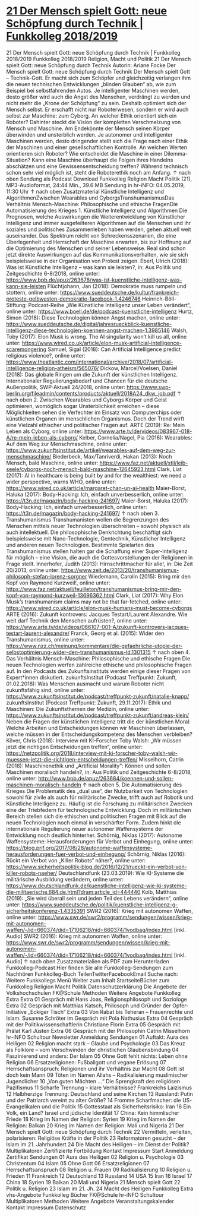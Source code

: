 # [21 Der Mensch spielt Gott: neue Schöpfung durch Technik | Funkkolleg 2018/2019](https://funkkolleg-religionmachtpolitik.de/themen/21-der-mensch-spielt-gott-neue-schoepfung-durch-technik/)

21 Der Mensch spielt Gott: neue Schöpfung durch Technik | Funkkolleg 2018/2019 Funkkolleg 2018/2019 Religion, Macht und Politik 21 Der Mensch spielt Gott: neue Schöpfung durch Technik Autorin: Ariane Focke Der Mensch spielt Gott: neue Schöpfung durch Technik Der Mensch spielt Gott – Technik-Gott. Er macht sich zum Schöpfer und gleichzeitig verlangen ihm die neuen technischen Entwicklungen „blinden Glauben“ ab, wie zum Beispiel bei selbstfahrenden Autos. Je intelligenter Maschinen werden, desto größer wird auch die Angst des Menschen, verdrängt zu werden und nicht mehr die „Krone der Schöpfung“ zu sein. Deshalb optimiert sich der Mensch selbst. Er erschafft nicht nur Roboterwesen, sondern er wird auch selbst zur Maschine: zum Cyborg. An welcher Ethik orientiert sich ein Roboter? Dahinter steckt die Vision der kompletten Verschmelzung von Mensch und Maschine. Am Endekönnte der Mensch seinen Körper überwinden und unsterblich werden. Je autonomer und intelligenter Maschinen werden, desto dringender stellt sich die Frage nach einer Ethik der Maschinen und einer gesellschaftlichen Kontrolle. An welchen Werten orientieren sich Roboter? Wie entscheidet die Maschine in einer Dilemma-Situation? Kann eine Maschine überhaupt die Folgen ihres Handelns abschätzen und eine Gewissensentscheidung treffen? Während technisch schon sehr viel möglich ist, steht die Roboterethik noch am Anfang. ↑ nach oben Sendung als Podcast Download Funkkolleg Religion Macht Politik (21), MP3-Audioformat, 24:44 Min., 39.6 MB Sendung in hr-iNFO: 04.05.2019, 11:30 Uhr ↑ nach oben Zusatzmaterial Künstliche Intelligenz und AlgorithmenZwischen Wearables und CyborgsTranshumanismusDas Verhältnis Mensch-Maschine: Philosophische und ethische FragenDie Automatisierung des Krieges 1. Künstliche Intelligenz und Algorithmen Die Prognosen, welche Auswirkungen die Weiterentwicklung von Künstlicher Intelligenz und immer ausgefeilteren Algorithmen auf die Menschen und ihr soziales und politisches Zusammenleben haben werden, gehen aktuell weit auseinander. Das Spektrum reicht von Schreckensszenarien, die eine Überlegenheit und Herrschaft der Maschine erwarten, bis zur Hoffnung auf die Optimierung des Menschen und seiner Lebensweise. Real sind schon jetzt direkte Auswirkungen auf das Kommunikationsverhalten, wie sie sich beispielsweise in der Organisation von Protest zeigen. Eberl, Ulrich (2018): Was ist Künstliche Intelligenz – was kann sie leisten?, in: Aus Politik und Zeitgeschichte 6-8/2018, online unter: https://www.bpb.de/apuz/263678/was-ist-kuenstliche-intelligenz-was-kann-sie-leisten Flüchtjohann, Jan (2018): Demokratie muss rumpeln und stottern, online unter: https://www.sueddeutsche.de/kultur/frankreich-proteste-gelbwesten-demokratie-facebook-1.4246746 Heinrich-Böll-Stiftung: Podcast-Reihe „Wie Künstliche Intelligenz unser Leben verändert“, online unter: https://www.boell.de/de/podcast-kuenstliche-intelligenz Hurtz, Simon (2018): Diese Technologien können Angst machen, online unter: https://www.sueddeutsche.de/digital/jahresrueckblick-kuenstliche-intelligenz-diese-technologien-koennen-angst-machen-1.3985146 Walsh, Toby (2017): Elon Musk is wrong. The AI singularity won’t kill us all, online unter: https://www.wired.co.uk/article/elon-musk-artificial-intelligence-scaremongering Samuel, Sigal (2018): Can Artificial Intelligence predict religious violence?, online unter: https://www.theatlantic.com/international/archive/2018/07/artificial-intelligence-religion-atheism/565076/ Dickow, Marcel/Voelsen, Daniel (2018): Das globale Ringen um die Zukunft der künstlichen Intelligenz. Internationaler Regulierungsbedarf und Chancen für die deutsche Außenpolitik, SWP-Aktuell 24/2018, online unter: https://www.swp-berlin.org/fileadmin/contents/products/aktuell/2018A24_dkw_job.pdf ↑ nach oben 2. Zwischen Wearables und Cyborgs Körper und Geist optimieren, womöglich sogar Unsterblichkeit erreichen – diese Möglichkeiten sehen die Verfechter im Einsatz von Computerchips oder künstlichen Organen im menschlichen Organismus. Doch der Trend wirft eine Vielzahl ethischer und politischer Fragen auf. ARTE (2019): Re: Mein Leben als Cyborg, online unter: https://www.arte.tv/de/videos/083967-018-A/re-mein-leben-als-cyborg/ Kelber, Cornelia/Nagel, Pia (2016): Wearables: Auf dem Weg zur Menschmaschine, online unter: https://www.zukunftsinstitut.de/artikel/wearables-auf-dem-weg-zur-menschmaschine/ Biederbeck, Max/Tanriverdi, Hakan (2013): Noch Mensch, bald Maschine, online unter: https://www.faz.net/aktuell/stil/leib-seele/cyborgs-noch-mensch-bald-maschine-12645923.html Clark, Liat (2017): AI in healthcare is being built by and for the wealthiest: we need a wider perspective, warns WHO, online unter: https://www.wired.co.uk/article/margaret-chan-un-ai-health Maier-Borst, Haluka (2017): Body-Hacking: Ich, einfach unverbesserlich, online unter: https://t3n.de/magazin/body-hacking-241697/ Maier-Borst, Haluka (2017): Body-Hacking: Ich, einfach unverbesserlich, online unter: https://t3n.de/magazin/body-hacking-241697/ ↑ nach oben 3. Transhumanismus Transhumanisten wollen die Begrenzungen des Menschen mittels neuer Technologien überschreiten – sowohl physisch als auch intellektuell. Die philosophische Denkrichtung beschäftigt sich beispielsweise mit Nano-Technologie, Gentechnik, Künstlicher Intelligenz und anderen neuen Technologien. Bestimmte Spielarten des Transhumanismus stellen halten gar die Schaffung einer Super-Intelligenz für möglich – eine Vision, die auch die Gottesvorstellungen der Religionen in Frage stellt. Innerhofer, Judith (2013): Hirnschrittmacher für alle!, in: Die Zeit 20/2013, online unter: https://www.zeit.de/2013/20/transhumanismus-philosoph-stefan-lorenz-sorgner Wiedemann, Carolin (2015): Bring mir den Kopf von Raymond Kurzweil!, online unter: https://www.faz.net/aktuell/feuilleton/transhumanismus-bring-mir-den-kopf-von-raymond-kurzweil-13696362.html Clark, Liat (2017): Why Elon Musk’s transhumanism claims may not be that far-fetched, online unter: https://www.wired.co.uk/article/elon-musk-humans-must-become-cyborgs ARTE (2016): Zukunft kontrovers: Jacques Testart/Laurent Alexandre. Wie weit darf Technik den Menschen aufrüsten?, online unter: https://www.arte.tv/de/videos/066107-001-A/zukunft-kontrovers-jacques-testart-laurent-alexandre/ Franck, Georg et al. (2015): Wider den Transhumanismus, online unter: https://www.nzz.ch/meinung/kommentare/die-gefaehrliche-utopie-der-selbstoptimierung-wider-den-transhumanismus-ld.1301315 ↑ nach oben 4. Das Verhältnis Mensch-Maschine: Philosophische und ethische Fragen Die neuen Technologien werfen zahlreiche ethische und philosophische Fragen auf. In den Podcasts des Zukunftsinstituts werden einige dieser Fragen von Expert*innen diskutiert. zukunftsInstitut (Podcast Treffpunkt: Zukunft, 01.02.2018): Was Menschen ausmacht und warum Roboter nicht zukunftsfähig sind, online unter: https://www.zukunftsinstitut.de/podcast/treffpunkt-zukunft/natalie-knapp/ zukunftsInstitut (Podcast Treffpunkt: Zukunft, 29.11.2017): Ethik und Maschinen: Die Zukunftsthemen der Medizin, online unter: https://www.zukunftsinstitut.de/podcast/treffpunkt-zukunft/andreas-klein/ Neben die Fragen der künstlichen Intelligenz tritt die der künstlichen Moral: Welche Arbeiten und Entscheidungen können wir Maschinen überlassen, welche müssen in der Entscheidungskompetenz des Menschen verbleiben? Köver, Chris (2018): Interview mit KI-Forscher Toby Walsh: „Wir müssen jetzt die richtigen Entscheidungen treffen“, online unter: https://netzpolitik.org/2018/interview-mit-ki-forscher-toby-walsh-wir-muessen-jetzt-die-richtigen-entscheidungen-treffen/ Misselhorn, Catrin (2018): Maschinenethik und „Artificial Morality“: Können und sollen Maschinen moralisch handeln?, in: Aus Politik und Zeitgeschichte 6-8/2018, online unter: http://www.bpb.de/apuz/263684/koennen-und-sollen-maschinen-moralisch-handeln ↑ nach oben 5. Die Automatisierung des Krieges Die Problematik des „dual use“, der Nutzbarkeit von Technologien sowohl für zivile als auch für militärische Zwecke, trifft auch auf Robotik und Künstliche Intelligenz zu. Häufig ist die Forschung zu militärischen Zwecken eine der Triebfedern für technologische Entwicklung. Doch im militärischen Bereich stellen sich die ethischen und politischen Fragen mit Blick auf die neuen Technologien noch einmal in verschärfter Form. Zudem hinkt die internationale Regulierung neuer autonomer Waffensysteme der Entwicklung noch deutlich hinterher. Schörnig, Niklas (2017): Autonome Waffensysteme: Herausforderungen für Verbot und Einhegung, online unter: https://blog.prif.org/2017/08/28/autonome-waffensysteme-herausforderungen-fuer-verbot-und-einhegung/ Schörnig, Niklas (2016): Rückt ein Verbot von „Killer Robots“ näher?, online unter: https://www.sicherheitspolitik-blog.de/2016/12/21/rueckt-ein-verbot-von-killer-robots-naeher/ Deutschlandfunk (23.03.2019): Wie KI-Systeme die militärische Ausbildung verändern, online unter: https://www.deutschlandfunk.de/kuenstliche-intelligenz-wie-ki-systeme-die-militaerische.684.de.html?dram:article_id=444440 Kolb, Matthias (2019): „Sie wird überall sein und jeden Teil des Lebens verändern“, online unter: https://www.sueddeutsche.de/politik/kuenstliche-intelligenz-g-sicherheitskonferenz-1.4335391 SWR2 (2016): Krieg mit autonomen Waffen, online unter: https://www.swr.de/swr2/programm/sendungen/wissen/krieg-mit-autonomen-waffen/-/id=660374/did=17106218/nid=660374/1vodbag/index.html [inkl. Audio] SWR2 (2016): Krieg mit autonomen Waffen, online unter: https://www.swr.de/swr2/programm/sendungen/wissen/krieg-mit-autonomen-waffen/-/id=660374/did=17106218/nid=660374/1vodbag/index.html [inkl. Audio] ↑ nach oben Zusatzmaterialien als PDF zum Herunterladen Funkkolleg-Podcast Hier finden Sie alle Funkkolleg-Sendungen zum Nachhören Funkkolleg-Buch TeilenTwitterFacebookEmail Suche nach: Weitere Funkkollegs Menü Weiter zum Inhalt StartseiteBücher zum Funkkolleg Religion Macht Politik Datenschutzerklärung Die Angebote der Volkshochschulen FK@Schule Methoden Weitere Angebote Funkkolleg Extra Extra 01 Gespräch mit Hans Joas, Religionsphilosoph und Soziologe Extra 02 Gespräch mit Matthias Katsch, Philosoph und Gründer der Opfer-Initiative „Eckiger Tisch“ Extra 03 Von Rabat bis Teheran – Frauenrechte und Islam. Susanne Schröter im Gespräch mit Pola Nathusius Extra 04 Gespräch mit der Politikwissenschaftlerin Christiane Florin Extra 05 Gespräch mit Prälat Karl Jüsten Extra 06 Gespräch mit der Philosophin Catrin Misselhorn hr-iNFO Schultour Newsletter Anmeldung Sendungen 01 Auftakt: Aura des Heiligen 02 Religion macht stark – Glaube und Psychologie 03 Das Kreuz als Folklore – vom Verschwinden der christlichen Glaubensbindung 04 Faszinierend und anders: Der Islam 05 Ohne Gott fehlt nichts: Leben ohne Religion 06 Ersatzreligionen: Fußballgott und vegane Erlösung 07 Herrschaftsanspruch: Religionen und ihr Verhältnis zur Macht 08 Gott ist doch kein Mann 09 Töten im Namen Allahs – Radikalisierung muslimischer Jugendlicher 10 „Von guten Mächten …“ Die Sprengkraft des religiösen Pazifismus 11 Scharfe Trennung – klare Verhältnisse? Frankreichs Laizismus 12 Halbherzige Trennung: Deutschland und seine Kirchen 13 Russland: Putin und der Patriarch vereint zu alter Größe? 14 Fromme Scharfmacher: die US-Evangelikalen und die Politik 15 Gottesstaat als Sicherheitsrisiko: Iran 16 Ein Volk, ein Land? Israel und jüdische Identität 17 China: Kein himmlischer Friede 18 Krieg im Namen der Religion: Syrien 19 Krieg im Namen der Religion: Balkan 20 Krieg im Namen der Religion: Mali und Nigeria 21 Der Mensch spielt Gott: neue Schöpfung durch Technik 22 Vermitteln, verleiten, polarisieren: Religiöse Kräfte in der Politik 23 Reformatoren gesucht – der Islam im 21. Jahrhundert 24 Die Macht des Heiligen – im Dienst der Politik? Multiplikatoren Zertifizierte Fortbildung Kontakt Impressum Start Anmeldung Zertifikat Sendungen 01 Aura des Heiligen 02 Religion u. Psychologie 03 Christentum 04 Islam 05 Ohne Gott 06 Ersatzreligionen 07 Herrschaftsanspruch 08 Religion u. Frauen 09 Radikalisierung 10 Religion u. Frieden 11 Frankreich 12 Deutschland 13 Russland 14 USA 15 Iran 16 Israel 17 China 18 Syrien 19 Balkan 20 Mali und Nigeria 21 Mensch spielt Gott 22 Politik u. Religion 23 Islam im 21. Jh. 24 Macht des Heiligen Funkkolleg Extra vhs-Angebote Funkkolleg Bücher FK@Schule hr-iNFO Schultour Multiplikatoren Methoden Weitere Angebote Veranstaltungskalender Kontakt Impressum Datenschutz